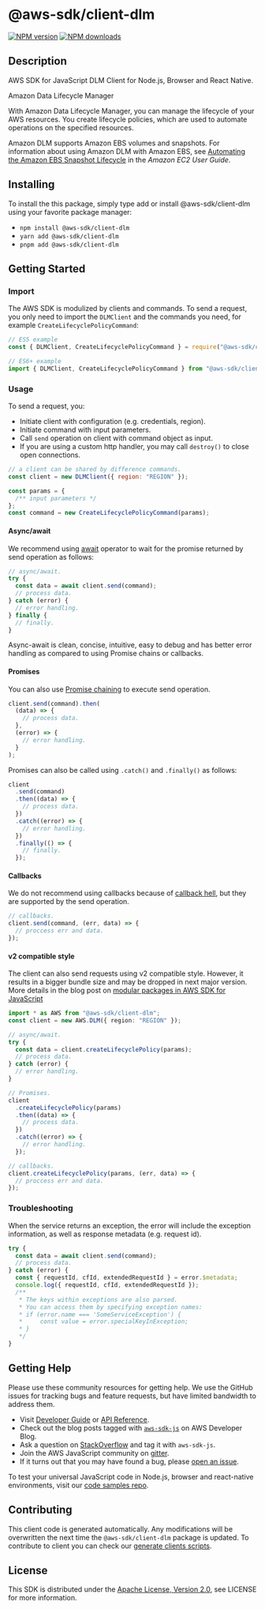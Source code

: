 # @aws-sdk/client-dlm

[![NPM version](https://img.shields.io/npm/v/@aws-sdk/client-dlm/latest.svg)](https://www.npmjs.com/package/@aws-sdk/client-dlm)
[![NPM downloads](https://img.shields.io/npm/dm/@aws-sdk/client-dlm.svg)](https://www.npmjs.com/package/@aws-sdk/client-dlm)

## Description

AWS SDK for JavaScript DLM Client for Node.js, Browser and React Native.

<fullname>Amazon Data Lifecycle Manager</fullname> <p>With Amazon Data Lifecycle Manager, you can manage the lifecycle of your AWS resources. You create lifecycle policies, which are used to automate operations on the specified resources.</p> <p>Amazon DLM supports Amazon EBS volumes and snapshots. For information about using Amazon DLM with Amazon EBS, see <a href="https://docs.aws.amazon.com/AWSEC2/latest/UserGuide/snapshot-lifecycle.html">Automating the Amazon EBS Snapshot Lifecycle</a> in the <i>Amazon EC2 User Guide</i>.</p>

## Installing

To install the this package, simply type add or install @aws-sdk/client-dlm
using your favorite package manager:

- `npm install @aws-sdk/client-dlm`
- `yarn add @aws-sdk/client-dlm`
- `pnpm add @aws-sdk/client-dlm`

## Getting Started

### Import

The AWS SDK is modulized by clients and commands.
To send a request, you only need to import the `DLMClient` and
the commands you need, for example `CreateLifecyclePolicyCommand`:

```js
// ES5 example
const { DLMClient, CreateLifecyclePolicyCommand } = require("@aws-sdk/client-dlm");
```

```ts
// ES6+ example
import { DLMClient, CreateLifecyclePolicyCommand } from "@aws-sdk/client-dlm";
```

### Usage

To send a request, you:

- Initiate client with configuration (e.g. credentials, region).
- Initiate command with input parameters.
- Call `send` operation on client with command object as input.
- If you are using a custom http handler, you may call `destroy()` to close open connections.

```js
// a client can be shared by difference commands.
const client = new DLMClient({ region: "REGION" });

const params = {
  /** input parameters */
};
const command = new CreateLifecyclePolicyCommand(params);
```

#### Async/await

We recommend using [await](https://developer.mozilla.org/en-US/docs/Web/JavaScript/Reference/Operators/await)
operator to wait for the promise returned by send operation as follows:

```js
// async/await.
try {
  const data = await client.send(command);
  // process data.
} catch (error) {
  // error handling.
} finally {
  // finally.
}
```

Async-await is clean, concise, intuitive, easy to debug and has better error handling
as compared to using Promise chains or callbacks.

#### Promises

You can also use [Promise chaining](https://developer.mozilla.org/en-US/docs/Web/JavaScript/Guide/Using_promises#chaining)
to execute send operation.

```js
client.send(command).then(
  (data) => {
    // process data.
  },
  (error) => {
    // error handling.
  }
);
```

Promises can also be called using `.catch()` and `.finally()` as follows:

```js
client
  .send(command)
  .then((data) => {
    // process data.
  })
  .catch((error) => {
    // error handling.
  })
  .finally(() => {
    // finally.
  });
```

#### Callbacks

We do not recommend using callbacks because of [callback hell](http://callbackhell.com/),
but they are supported by the send operation.

```js
// callbacks.
client.send(command, (err, data) => {
  // proccess err and data.
});
```

#### v2 compatible style

The client can also send requests using v2 compatible style.
However, it results in a bigger bundle size and may be dropped in next major version. More details in the blog post
on [modular packages in AWS SDK for JavaScript](https://aws.amazon.com/blogs/developer/modular-packages-in-aws-sdk-for-javascript/)

```ts
import * as AWS from "@aws-sdk/client-dlm";
const client = new AWS.DLM({ region: "REGION" });

// async/await.
try {
  const data = client.createLifecyclePolicy(params);
  // process data.
} catch (error) {
  // error handling.
}

// Promises.
client
  .createLifecyclePolicy(params)
  .then((data) => {
    // process data.
  })
  .catch((error) => {
    // error handling.
  });

// callbacks.
client.createLifecyclePolicy(params, (err, data) => {
  // proccess err and data.
});
```

### Troubleshooting

When the service returns an exception, the error will include the exception information,
as well as response metadata (e.g. request id).

```js
try {
  const data = await client.send(command);
  // process data.
} catch (error) {
  const { requestId, cfId, extendedRequestId } = error.$metadata;
  console.log({ requestId, cfId, extendedRequestId });
  /**
   * The keys within exceptions are also parsed.
   * You can access them by specifying exception names:
   * if (error.name === 'SomeServiceException') {
   *     const value = error.specialKeyInException;
   * }
   */
}
```

## Getting Help

Please use these community resources for getting help.
We use the GitHub issues for tracking bugs and feature requests, but have limited bandwidth to address them.

- Visit [Developer Guide](https://docs.aws.amazon.com/sdk-for-javascript/v3/developer-guide/welcome.html)
  or [API Reference](https://docs.aws.amazon.com/AWSJavaScriptSDK/v3/latest/index.html).
- Check out the blog posts tagged with [`aws-sdk-js`](https://aws.amazon.com/blogs/developer/tag/aws-sdk-js/)
  on AWS Developer Blog.
- Ask a question on [StackOverflow](https://stackoverflow.com/questions/tagged/aws-sdk-js) and tag it with `aws-sdk-js`.
- Join the AWS JavaScript community on [gitter](https://gitter.im/aws/aws-sdk-js-v3).
- If it turns out that you may have found a bug, please [open an issue](https://github.com/aws/aws-sdk-js-v3/issues/new/choose).

To test your universal JavaScript code in Node.js, browser and react-native environments,
visit our [code samples repo](https://github.com/aws-samples/aws-sdk-js-tests).

## Contributing

This client code is generated automatically. Any modifications will be overwritten the next time the `@aws-sdk/client-dlm` package is updated.
To contribute to client you can check our [generate clients scripts](https://github.com/aws/aws-sdk-js-v3/tree/master/scripts/generate-clients).

## License

This SDK is distributed under the
[Apache License, Version 2.0](http://www.apache.org/licenses/LICENSE-2.0),
see LICENSE for more information.
